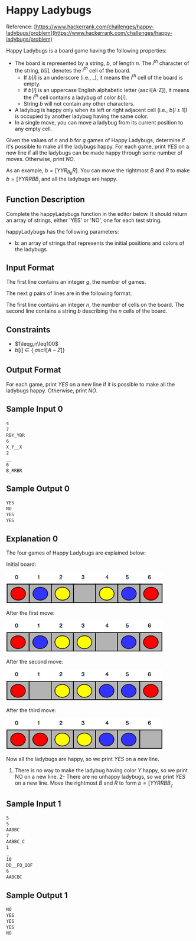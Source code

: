 # Happy Ladybugs
Reference: [https://www.hackerrank.com/challenges/happy-ladybugs/problem](https://www.hackerrank.com/challenges/happy-ladybugs/problem)

Happy Ladybugs is a board game having the following properties:

- The board is represented by a string, $`b`$, of length $`n`$. The $`i^{th}`$ character of the string, $`b[i]`$, denotes the $`i^{th}`$ cell of the board.
    - If $`b[i]`$ is an underscore (i.e., _), it means the $`i^{th}`$ cell of the board is empty.
    - if $`b[i]`$ is an uppercase English alphabetic letter (ascii[A-Z]), it means the $`i^{th}`$ cell contains a ladybug of color $`b[i]`$.
    - String $`b`$ will not contain any other characters.
- A ladybug is happy only when its left or right adjacent cell (i.e., $`b[i\pm1]`$) is occupied by another ladybug having the same color.
- In a single move, you can move a ladybug from its current position to any empty cell.

Given the values of $`n`$ and $`b`$ for $`g`$ games of Happy Ladybugs, determine if it's possible to make all the ladybugs happy. For each game, print *YES* on a new line if all the ladybugs can be made happy through some number of moves. Otherwise, print *NO*.

As an example, $`b=[YYR_B_BR]`$. You can move the rightmost $`B`$ and $`R`$ to make $`b=[YYRRBB__]`$ and all the ladybugs are happy.

## Function Description

Complete the happyLadybugs function in the editor below. It should return an array of strings, either 'YES' or 'NO', one for each test string.

happyLadybugs has the following parameters:

- b: an array of strings that represents the initial positions and colors of the ladybugs

## Input Format

The first line contains an integer $`g`$, the number of games.

The next $`g`$ pairs of lines are in the following format:

The first line contains an integer $`n`$, the number of cells on the board.
The second line contains a string $`b`$ describing the $`n`$ cells of the board.

## Constraints

- $`1\leqg,n\leq100`$
- $`b[i]\in\{_,ascii[A-Z]\}`$

## Output Format

For each game, print *YES* on a new line if it is possible to make all the ladybugs happy. Otherwise, print *NO*.

## Sample Input 0

```
4
7
RBY_YBR
6
X_Y__X
2
__
6
B_RRBR
```

## Sample Output 0

```
YES
NO
YES
YES
```

## Explanation 0

The four games of Happy Ladybugs are explained below:

Initial board:

![](./.images/img1.png)

After the first move:

![](./.images/img2.png)

After the second move:

![](./.images/img3.png)

After the third move:

![](./.images/img4.png)

Now all the ladybugs are happy, so we print *YES* on a new line.

1. There is no way to make the ladybug having color *Y* happy, so we print NO on a new line.
2- There are no unhappy ladybugs, so we print *YES* on a new line.
Move the rightmost $`B`$ and $`R`$ to form $`b=[YYRRBB__]`$.

## Sample Input 1

```
5
5
AABBC
7
AABBC_C
1
_
10
DD__FQ_QQF
6
AABCBC
```

## Sample Output 1

```
NO
YES
YES
YES
NO
```